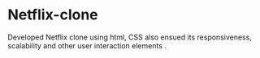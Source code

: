 # Netflix-clone
Developed Netflix clone using html, CSS  also ensued its responsiveness, scalability and other user interaction elements .
